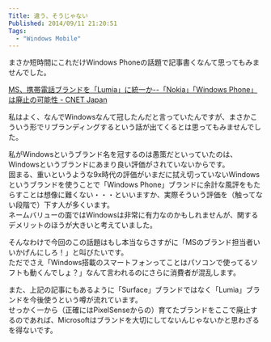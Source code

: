 ```yaml
---
Title: 違う、そうじゃない
Published: 2014/09/11 21:20:51
Tags:
  - "Windows Mobile"
---
```

まさか短時間にこれだけWindows Phoneの話題で記事書くなんて思ってもみませんでした。

[MS、携帯電話ブランドを「Lumia」に統一か--「Nokia」「Windows Phone」は廃止の可能性 - CNET Japan](http://japan.cnet.com/mobile/35053642/)

私はよく、なんでWindowsなんて冠したんだと言っていたんですが、まさかこういう形でリブランディングするという話が出てくるとは思ってもみませんでした。

私がWindowsというブランド名を冠するのは愚策だといっていたのは、Windowsというブランドにあまり良い評価がされていないからです。  
固まる、重いというような9x時代の評価がいまだに拭え切っていないWindowsというブランドを使うことで「Windows Phone」ブランドに余計な風評をもたらすことは想像に難くない・・・といいますか、実際そういう評価を（触ってない段階で）下す人が多くいます。  
ネームバリューの面ではWindowsは非常に有力なのかもしれませんが、関するデメリットのほうが大きいと考えていました。

そんなわけで今回のこの話題はもし本当ならさすがに「MSのブランド担当者いいかげんにしろ！」と叫びたいです。  
ただでさえ「Windows搭載のスマートフォンってことはパソコンで使ってるソフトも動くんでしょ？」なんて言われるのにさらに消費者が混乱します。

また、上記の記事にもあるように「Surface」ブランドではなく「Lumia」ブランドを今後使うという噂が流れています。  
せっかく一から（正確にはPixelSenseからの）育てたブランドをここで廃止するのであれば、Microsoftはブランドを大切にしてないんじゃないかと思わざるを得ないです。
